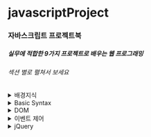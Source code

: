 # javascriptProject
### 자바스크립트 프로젝트북
##### 실무에 적합한 9가지 프로젝트로 배우는 웹 프로그래밍
  
###### 섹션 별로 펼쳐서 보세요

<details><summary>배경지식</summary>
<p>

##### HTML을 먼저 불러온 후 자바스크립트를 실행한다.   

> 문서 하단 <body> 태그가 끝나기 전에 작성한다. 
> /basicSyntax/internalJS.html

##### 성능 향상을 위해 CSS3와 자바스트립트 간의 역활 분담을 해야한다.

> CSS3의 그래픽 처리는 하드웨어 가속으로 작동해 자바스크립트의 그래픽 처리 보다 현저히 부드럽다. 
> /basicSyntax/css3&jQuery.html  

</p>
</details>


<details><summary>Basic Syntax</summary>
<p>

##### 동적 타입의 변수 선언    

> 특정 값을 입력하는 순간 타입이 자동으로 선언된다. 
> /basicSyntax/jsDynamicTypes.html


##### UX/Ui 기본

> document.write 함수 사용  
> /basicSyntax/multipleTable.html  

> document.getElementById 함수 사용  
> /basicSyntax/nickBackground.html

> eventhandler 응용
> /basicSyntax/NightorDay.html

##### for

> /basicSyntax/forloop.html


##### function

> /basicSyntax/functionJS.html

##### callback

> 많이 사용되는 콜백 함수다 익숙해지자
> /basicSyntax/callbackJS.html

##### array

> /basicSyntax/arrayJS.html

##### object

> /basicSyntax/objectJS.html 
</p>
</details>

  

<details><summary>DOM</summary>
<p>
    
##### single Selector  

> document.getElementById(id명): 아이디 사용해 문서 객체(요소) 선택  
> document.querySelector(CSS 선택자): CSS 선택자를 사용하는 방식(IE 8 이상)    
> /DOM/singleSelector.html  

##### multiple Selector

> document.getElementsByTagName(요소명): 태크명으로 여러 문서 객체 선택  
> document.getElementsByClassName(클래스명): 클래스명으로 여러 문서 객체 선택(IE 9 이상)  
> document.querySelectorAll(CSS 선택자): CSS 선택자로 여러 문서 객체 전달(IE 9 이상)  
> /DOM/multipleSelector.html  

##### 텍스트 조작

> DOM.innerText: 요소 내부의 텍스트를 읽거나 변경  
> DOM.innerHTML: 요소 내부의 HTML 형식을 읽거나 변경  
> /DOM/innerText&innerHTML.html  
 
##### Style 객체

> 요소.style.backgroundImage: background-image   
> 요소.style.backgroundColor: background-color   
> 요소.style.listStyle: list-style   
> /DOM/styleObject.html  

##### 속성 조작

> setAttribute(속성명, 값): 속성값 설정  
> getAttribute(속성명): 속성값 읽기  
> removeAttribute(속성명): 속성 제거  
> /DOM/setAttribute.html  
> /DOM/getAttribute.html  
> /DOM/removeAttribute.html  

##### 응용

> make div Red or Blue  
> /DOM/red&blueButton.html  

</p>
</details>

<details><summary>이벤트 제어</summary>
<p>
    
##### 마우스와 키보드 이벤트  

```

<요소 이벤트 핸들러 속성 = 'javaScript 명령어'>  

<a href="http://www.google.com" onclick ="alert('구글로 이동합니다.')">
  구글  
</a>

```  

> onclick           : 마우스를 클릭할 때  
> onmouseover       : 요소안에 마우스가 들어갔을 때  
> onmouseout        : 요소에서 마우스가 벗어났을 때  
> onkeydown         : 키보드를 입력할 때  
> onkeyup           : 키를 눌렀다 놓을 때  
> onfocus, onblur   : 요소가 선택됐거나 해제됐을 때  
> onsubmit          : 폼 전송 이벤트가 발생했을 때  


##### 이벤트 핸들러

```
(문서 객체).(이벤트 속성명) = function(){}
```
> 자바스크립트가 문서를 조작하려고 할 경우 문서보다 먼저 작성하면 안됩니다.  
> /eventControl/beforeEventHandler.html  
> /eventControl/afterEventHandler.html

##### 이벤트 객체와 this

> this는 이벤트가 발생한 객체 자신을 의미합니다.  
> 사용자가 클릭한 요소의 위치를 반환해주기 때문에 상대적인 지정 방식으로 자주 사용합니다.  
> /eventControl/thisEventHandler.html

##### 이벤트 리스너

> 이벤트 핸들러는 객체에 속성으로 이벤트를 지정하는 방식
>> 요소당 하나의 이벤트  
> /eventControl/eventHandler.html   

> 이벤트 리스너는 메서드 방식입니다.    
>> 요소당 여러 개의 순차적인 이벤트 처리 가능 
> /eventControl/eventListener.html 

```
(문서 객체).addEventListener(이벤트 타입, 리스너);
```

> 이벤트 타입: 이벤트 속성을 지정합니다. 앞에 on을 붙이지 않습니다.  
> 리스너: 이벤트가 발생할 때 호출할 함수 또는 메서드를 지정합니다.   

##### hover 구현

> 자바스크립트에 hover 이벤트가 따로 있지 않아  
> mouseover와 mouseout 이벤트를 조합해 구현할 수 있다.  
> /eventControl/hoverForJS.html

##### submit 이벤트와 기본 동작 방지

> 기본 이벤트를 차단할 수 있다. preventDefault() 사용  
>  /eventControl/submitWithPreventDefault.html  

##### 터치 이벤트

> touchstart: 화면을 건드렸을 때  
> touchend: 화면에서 손을 떼었을 때  
> touchmove: 화면에서 터치로로 이동 중일때  
> /eventControl/touchEvent.html

##### 이벤트 바인딩

> 바인딩이란 함수를 외부에 작성하고 내부에는 함수명만 작성하는 방식  
> 처리는 동일합니다  
> /eventControl/eventBinding.html  

##### 드래그 앤 드롭 구현

> /eventControl/touchEvent.html 참조해 만들었습니다.  
> clientX: 브라우저 화면을 기준으로 한 X 좌표  
> clientY: 브라우저 화면을 기준으로 한 Y 좌표  
> touchmove: 화면에서 터치로 이동 중일 때  
> /eventControl/drag&drop.html  


</p>
</details>



<details><summary>jQuery</summary>
<p>
    
##### jQuery 추가하기  

> 제이쿼리 파일은 사용자가 작성한 자바스크립트 코드(app.js)보다 반드시 먼저 위치해야한다.  
> 압축 버전(*.min.js)과 비압축 버전(*.js)이 있다.  

```
<head>
    <title>jQuery</title>
    <script src="jquery.min.js"></script>
    <script src="app.js"></script>
</head>
```

> CDN(Content Delivery Network) 서비스로 추가하기  
```
<head>
    <title>jQuery</title>
    <script src="https://ajax.googleapis.com/ajax/libs/jquery/2.2.4/jquery.min.js"></script>
    <script src="app.js"></script>
</head>
```

> 기본 문법
```
$(선택자).메서드;
$(객체).메서드;
```

##### 객체와 메서드
```
$(document).ready();
```

> jQuery로 코드를 작성할 때 가장 먼저 작성하는 함수이며  
> 문서 로딩 완료 후 함수 안의 명령어를 실행합니다.  
> 네이티브 자바스크립트의 window.onload 이벤트 핸들러와 같은 역활입니다.   
> /jQuery/object&Method.html

##### 선택자

###### CSS 선택자 사용해 제어하자
> /jQuery/selector.html

###### 필터 메서드 사용하자
> .eq(): 특정 순서의 요소를 선택합니다. 매개변수의 배열값으로 지정합니다.    
> .filter(): 매개 변수에 지정한 이름의 형제 요소를 선택합니다.  
> .first(): 첫번째 요소를 선택합니다.  
> .last(): 마지막 요소를 선택합니다.  
> .has(): 매개변수에 지정된 요소를 자식 요소로 포함한 요소를 선택합니다.  
>> /jQuery/filterMethod.html
###### DOM 탐색 메서드
> .parent(): 직계 부모 요소를 선택합니다.  
> .parents(): 매개 변수에 지정한 이름의 조상을 탐색합니다.   
> .children(): 매개 변수에 지정한 후손을 선택합니다.  
> .find(): 하위 후손 노드를 찾아 선택합니다.  
> .siblings(): 매개 변수에 지정한 형제 요소를 선택합니다.  
> .prev(): 이전 형제 요소를 선택합니다.  
> .next(): 다음 형제 요소를 선택합니다.  
>> /jQuery/findParentChild.html  
>> /jQuery/findSiblings.html  

 ##### 문서 조작
> 클래스 조작
> 
> 


> 속성 조작
>

> 스타일 조작
>

> 문서 정보 조작
>

> 문서 객체 추가
>

> 문서 객체 이동
>



 ##### jQuery 애니메이션


 ##### jQuery 이벤트
> 이벤트 타입 메서드
>

> on() 메서드
> 



</p>
</details>

